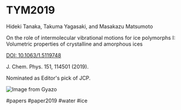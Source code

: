 # TYM2019

Hideki Tanaka, Takuma Yagasaki, and Masakazu Matsumoto

On the role of intermolecular vibrational motions for ice polymorphs I: Volumetric properties of crystalline and amorphous ices

[DOI: 10.1063/1.5119748](https://doi.org/10.1063/1.5119748)

J. Chem. Phys. 151, 114501 (2019).

Nominated as Editor's pick of JCP.

![Image from Gyazo](https://i.gyazo.com/2a2def663d6c983fcc7943304644d375.jpg)


#papers
#paper2019
#water
#ice






